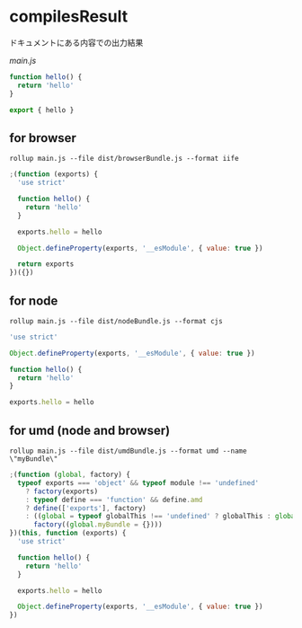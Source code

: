 # compilesResult

ドキュメントにある内容での出力結果

_main.js_

```js
function hello() {
  return 'hello'
}

export { hello }
```

## for browser

`rollup main.js --file dist/browserBundle.js --format iife`

```js
;(function (exports) {
  'use strict'

  function hello() {
    return 'hello'
  }

  exports.hello = hello

  Object.defineProperty(exports, '__esModule', { value: true })

  return exports
})({})
```

## for node

`rollup main.js --file dist/nodeBundle.js --format cjs`

```js
'use strict'

Object.defineProperty(exports, '__esModule', { value: true })

function hello() {
  return 'hello'
}

exports.hello = hello
```

## for umd (node and browser)

`rollup main.js --file dist/umdBundle.js --format umd --name \"myBundle\"`

```js
;(function (global, factory) {
  typeof exports === 'object' && typeof module !== 'undefined'
    ? factory(exports)
    : typeof define === 'function' && define.amd
    ? define(['exports'], factory)
    : ((global = typeof globalThis !== 'undefined' ? globalThis : global || self),
      factory((global.myBundle = {})))
})(this, function (exports) {
  'use strict'

  function hello() {
    return 'hello'
  }

  exports.hello = hello

  Object.defineProperty(exports, '__esModule', { value: true })
})
```
